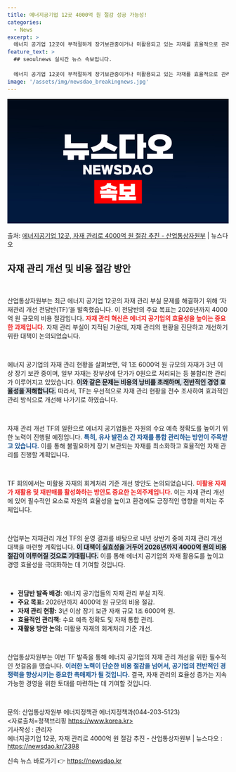 ```yaml
---
title: 에너지공기업 12곳 4000억 원 절감 성공 가능성!
categories:
  - News
excerpt: >
  에너지 공기업 12곳이 부적절하게 장기보관중이거나 미활용되고 있는 자재를 효율적으로 관리해 2026년까지 4…
feature_text: >
  ## seoulnews 실시간 뉴스 속보입니다.

  에너지 공기업 12곳이 부적절하게 장기보관중이거나 미활용되고 있는 자재를 효율적으로 관리해 2026년까지 4…
image: '/assets/img/newsdao_breakingnews.jpg'
---
```


![뉴스다오 속보](/assets/img/newsdao_breakingnews.jpg)

<p>출처: <a href="https://newsdao.kr/2398" rel="dofollow">에너지공기업 12곳, 자재 관리로 4000억 원 절감 추진 - 산업통상자원부</a> | 뉴스다오</p>

<h2 data-ke-size="size26">자재 관리 개선 및 비용 절감 방안</h2>

<p data-ke-size="size16">&nbsp;</p>

산업통상자원부는 최근 에너지 공기업 12곳의 자재 관리 부실 문제를 해결하기 위해 ‘자재관리 개선 전담반(TF)’을 발족했습니다. 이 전담반의 주요 목표는 2026년까지 4000억 원 규모의 비용 절감입니다. <b><span style="color: #ee2323;">자재 관리 혁신은 에너지 공기업의 효율성을 높이는 중요한 과제입니다.</span></b> 자재 관리 부실이 지적된 가운데, 자재 관리의 현황을 진단하고 개선하기 위한 대책이 논의되었습니다.

<p data-ke-size="size16">&nbsp;</p>

에너지 공기업의 자재 관리 현황을 살펴보면, 약 1조 6000억 원 규모의 자재가 3년 이상 장기 보관 중이며, 일부 자재는 장부상에 단가가 0원으로 처리되는 등 불합리한 관리가 이루어지고 있었습니다. <b><span style="background-color: #21538527;">이와 같은 문제는 비용의 낭비를 초래하며, 전반적인 경영 효율성을 저해합니다.</span></b> 따라서, TF는 우선적으로 자재 관리 현황을 전수 조사하여 효과적인 관리 방식으로 개선해 나가기로 하였습니다.

<p data-ke-size="size16">&nbsp;</p>

자재 관리 개선 TF의 일환으로 에너지 공기업들은 자원의 수요 예측 정확도를 높이기 위한 노력이 진행될 예정입니다. <b><span style="color: #1a5490;">특히, 유사 발전소 간 자재를 통합 관리하는 방안이 주목받고 있습니다.</span></b> 이를 통해 불필요하게 장기 보관되는 자재를 최소화하고 효율적인 자재 관리를 진행할 계획입니다.

<p data-ke-size="size16">&nbsp;</p>

TF 회의에서는 미활용 자재의 회계처리 기준 개선 방안도 논의되었습니다. <b><span style="color: #ee2323;">미활용 자재가 재활용 및 재판매를 활성화하는 방안도 중요한 논의주제입니다.</span></b> 이는 자재 관리 개선에 있어 필수적인 요소로 자원의 효율성을 높이고 환경에도 긍정적인 영향을 미치는 주제입니다.

<p data-ke-size="size16">&nbsp;</p>

산업부는 자재관리 개선 TF의 운영 결과를 바탕으로 내년 상반기 중에 자재 관리 개선 대책을 마련할 계획입니다. <b><span style="background-color: #21538527;">이 대책이 실효성을 거두어 2026년까지 4000억 원의 비용 절감이 이루어질 것으로 기대됩니다.</span></b> 이를 통해 에너지 공기업의 자재 활용도를 높이고 경영 효율성을 극대화하는 데 기여할 것입니다.

<p data-ke-size="size16">&nbsp;</p>

<div>
    <ul>
        <li><b>전담반 발족 배경:</b> 에너지 공기업들의 자재 관리 부실 지적.</li>
        <li><b>주요 목표:</b> 2026년까지 4000억 원 규모의 비용 절감.</li>
        <li><b>자재 관리 현황:</b> 3년 이상 장기 보관 자재 규모 1조 6000억 원.</li>
        <li><b>효율적인 관리책:</b> 수요 예측 정확도 및 자재 통합 관리.</li>
        <li><b>재활용 방안 논의:</b> 미활용 자재의 회계처리 기준 개선.</li>
    </ul>
</div>

<p data-ke-size="size16">&nbsp;</p>

산업통상자원부는 이번 TF 발족을 통해 에너지 공기업의 자재 관리 개선을 위한 필수적인 첫걸음을 뗐습니다. <b><span style="color: #1a5490;">이러한 노력이 단순한 비용 절감을 넘어서, 공기업의 전반적인 경쟁력을 향상시키는 중요한 촉매제가 될 것입니다.</span></b> 결국, 자재 관리의 효율성 증가는 지속 가능한 경영을 위한 토대를 마련하는 데 기여할 것입니다. 

<p data-ke-size="size16">&nbsp;</p>

문의: 산업통상자원부 에너지정책관 에너지정책과(044-203-5123)  
<자료출처=정책브리핑 https://www.korea.kr>  
기사작성 : 관리자  
에너지공기업 12곳, 자재 관리로 4000억 원 절감 추진 - 산업통상자원부 | 뉴스다오 : https://newsdao.kr/2398 

신속 뉴스 바로가기 👉 <a href="https://newsdao.kr" rel="dofollow">https://newsdao.kr</a>


